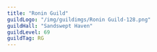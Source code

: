 ```yaml
---
title: "Ronin Guild"
guildLogo: "/img/guildimgs/Ronin Guild-128.png"
guildHall: "Sandswept Haven"
guildLevel: 69
guildTag: RG
---
```


